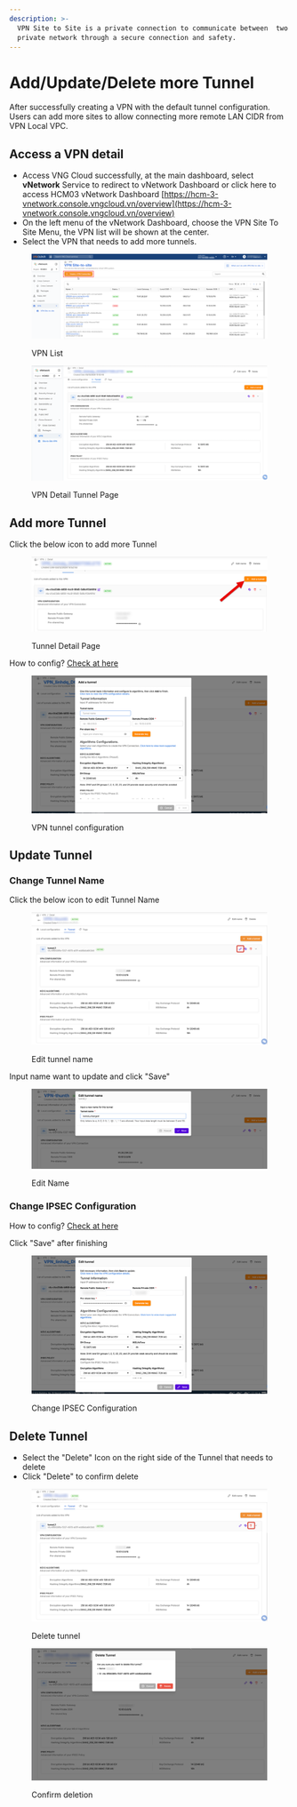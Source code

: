 ```yaml
---
description: >-
  VPN Site to Site is a private connection to communicate between  two or more
  private network through a secure connection and safety.
---
```


# Add/Update/Delete more Tunnel

After successfully creating a VPN with the default tunnel configuration. Users can add more sites to allow connecting more remote LAN CIDR from VPN Local VPC.

## Access a VPN detail

* Access VNG Cloud successfully, at the main dashboard, select **vNetwork** Service to redirect to vNetwork Dashboard or click here to access HCM03 vNetwork Dashboard [https://hcm-3-vnetwork.console.vngcloud.vn/overview](https://hcm-3-vnetwork.console.vngcloud.vn/overview)
* On the left menu of the vNetwork Dashboard, choose the VPN Site To Site Menu, the VPN list will be shown at the center.
* Select the VPN that needs to add more tunnels.

<figure><img src="../../../.gitbook/assets/image (411).png" alt=""><figcaption><p>VPN List</p></figcaption></figure>

<figure><img src="../../../.gitbook/assets/image (412).png" alt=""><figcaption><p>VPN Detail Tunnel Page</p></figcaption></figure>

## Add more Tunnel

Click the below icon to add more Tunnel

<figure><img src="../../../.gitbook/assets/image (413).png" alt=""><figcaption><p>Tunnel Detail Page</p></figcaption></figure>

How to config? [Check at here](./#default-tunnel-configuration)

<figure><img src="../../../.gitbook/assets/image (414).png" alt=""><figcaption><p>VPN tunnel configuration</p></figcaption></figure>

## Update Tunnel

### Change Tunnel Name

Click the below icon to edit Tunnel Name

<figure><img src="../../../.gitbook/assets/image (415).png" alt=""><figcaption><p>Edit tunnel name</p></figcaption></figure>

Input name want to update and click "Save"

<figure><img src="../../../.gitbook/assets/image (416).png" alt=""><figcaption><p>Edit Name</p></figcaption></figure>

### Change IPSEC Configuration

How to config? [Check at here](./#default-tunnel-configuration)

Click "Save" after finishing

<figure><img src="../../../.gitbook/assets/image (417).png" alt=""><figcaption><p>Change IPSEC Configuration</p></figcaption></figure>

## Delete Tunnel

* Select the "Delete" Icon on the right side of the Tunnel that needs to delete
* Click "Delete" to confirm delete



<figure><img src="../../../.gitbook/assets/image (419).png" alt=""><figcaption><p>Delete tunnel</p></figcaption></figure>

<figure><img src="../../../.gitbook/assets/image (422).png" alt=""><figcaption><p>Confirm deletion</p></figcaption></figure>
